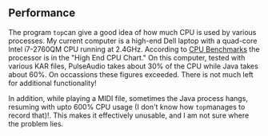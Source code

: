 
##  Performance 


The program `top`can give a good idea of how much CPU is used by
various processes. My current computer is a high-end Dell laptop with a
quad-core Intel i7-2760QM CPU running at 2.4GHz. According to [CPU Benchmarks](http://www.cpubenchmark.net/) the processor is in the "High End CPU Chart."
On this computer, tested with various KAR files, PulseAudio takes about 30%
of the CPU while Java takes about 60%. On occassions these figures exceeded.
There is not much left for additional functionality!


In addition, while playing a MIDI file, sometimes the Java process hangs,
resuming with upto 600% CPU usage (I don't know how `top`manages to record that)!. This makes it effectively unusable, and I am
not sure where the problem lies.
